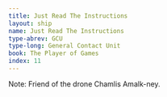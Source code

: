 ```yaml
---
title: Just Read The Instructions
layout: ship
name: Just Read The Instructions
type-abrev: GCU
type-long: General Contact Unit
book: The Player of Games
index: 11
---
```


<span class="note">Note:</span> Friend of the drone Chamlis Amalk-ney.